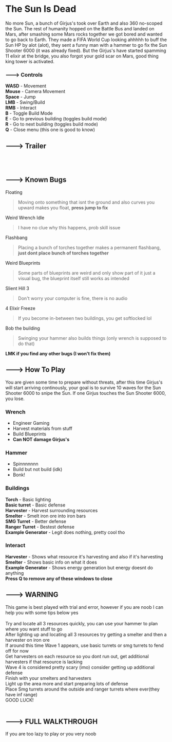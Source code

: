 # The Sun Is Dead
No more Sun, a bunch of Girjus's took over Earth and also 360 no-scoped the Sun. The rest of humanity hopped on the Battle Bus and landed on Mars, after smashing some Mars rocks together we got bored and wanted to go back to Earth. 
They made a FIFA World Cup looking ahhhhh to buff the Sun HP by alot (alot), they sent a funny man with a hammer to go fix the Sun Shooter 6000 (it was already fixed). But the Girjus's have started spamming 11 elixir at the bridge, you also forgot your gold scar on Mars, good thing king tower is activated.
### ---> Controls
**WASD** - Movement <br>
**Mouse** - Camera Movement <br>
**Space** - Jump <br>
**LMB** - Swing/Build <br>
**RMB** - Interact <br>
**B** - Toggle Build Mode <br>
**E** - Go to previous building (toggles build mode) <br> 
**R** - Go to next building (toggles build mode) <br>
**Q** - Close menu (this one is good to know) <br> 

## ---> Trailer
<br><br>

## ---> Known Bugs
Floating <br>
> Moving onto something that isnt the ground and also curves you upward makes you float, **press jump to fix** <br>

Weird Wrench Idle <br>
> I have no clue why this happens, prob skill issue <br>

Flashbang <br>
> Placing a bunch of torches together makes a permanent flashbang, **just dont place bunch of torches together** <br>

Weird Blueprints <br>
> Some parts of blueprints are weird and only show part of it just a visual bug, the blueprint itself still works as intended <br>

Slient Hill 3 <br>
> Don't worry your computer is fine, there is no audio <br>

4 Elixir Freeze <br>
> If you become in-between two buildings, you get softlocked lol <br>

Bob the building <br>
> Swinging your hammer also builds things (only wrench is supposed to do that) <br>

**LMK if you find any other bugs (I won't fix them)**

## ---> How To Play
You are given some time to prepare without threats, after this time Girjus's will start arriving continously, your goal is to survive 10 waves for the Sun Shooter 6000 to snipe the Sun. If one Girjus touches the Sun Shooter 6000, you lose.
### Wrench
- Engineer Gaming
- Harvest materials from stuff
- Build Blueprints
- **Can NOT damage Girjus's**
### Hammer
- Spinnnnnnn
- Build but not build (idk)
- Bonk!
### Buildings
**Torch** - Basic lighting <br>
**Basic turret** - Basic defense<br>
**Harvester** - Harvest surrounding resources<br>
**Smelter** - Smelt iron ore into iron bars<br>
**SMG Turret** - Better defense<br>
**Ranger Turret** - Bestest defense<br>
**Example Generator** - Legit does nothing, pretty cool tho<br>

### Interact
**Harvester** - Shows what resource it's harvesting and also if it's harvesting<br>
**Smelter** - Shows basic info on what it does<br>
**Example Generator** - Shows energy generation but energy doesnt do anything<br>
**Press Q to remove any of these windows to close**<br>


## ---> WARNING
This game is best played with trial and error, however if you are noob I can help you with some tips below yes
<br><br>
Try and locate all 3 resources quickly, you can use your hammer to plan where you want stuff to go<br>
After lighting up and locating all 3 resources try getting a smelter and then a harvester on iron ore<br>
If around this time Wave 1 appears, use basic turrets or smg turrets to fend off for now<br>
Get harvesters on each resource so you dont run out, get additional harvesters if that resource is lacking<br>
Wave 4 is considered pretty scary (imo) consider getting up additional defense<br>
Finish with your smelters and harvesters<br>
Light up the area more and start preparing lots of defense <br>
Place Smg turrets around the outside and ranger turrets where ever(they have inf range)<br>
GOOD LUCK!<br>
<br>

## ---> FULL WALKTHROUGH
If you are too lazy to play or you very noob








